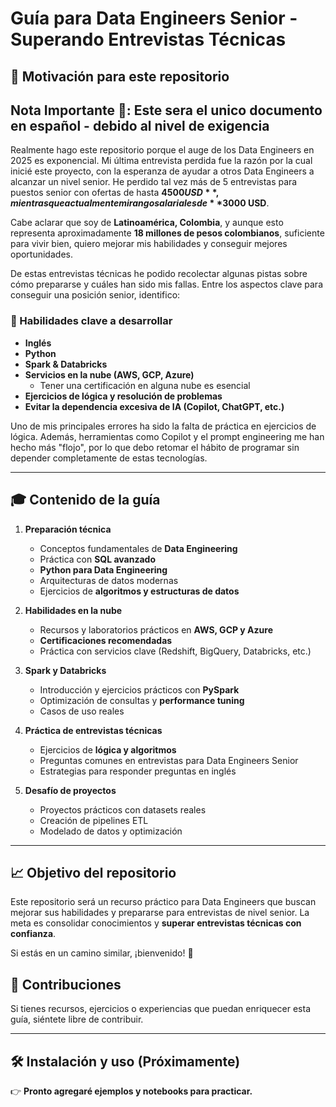# Guía para Data Engineers Senior - Superando Entrevistas Técnicas

## 🚀 Motivación para este repositorio 

## Nota Importante 📢: Este sera el unico documento en español - debido al nivel de exigencia

Realmente hago este repositorio porque el auge de los Data Engineers en 2025 es exponencial. Mi última entrevista perdida fue la razón por la cual inicié este proyecto, con la esperanza de ayudar a otros Data Engineers a alcanzar un nivel senior. He perdido tal vez más de 5 entrevistas para puestos senior con ofertas de hasta **$4500 USD**, mientras que actualmente mi rango salarial es de **$3000 USD**. 

Cabe aclarar que soy de **Latinoamérica, Colombia**, y aunque esto representa aproximadamente **18 millones de pesos colombianos**, suficiente para vivir bien, quiero mejorar mis habilidades y conseguir mejores oportunidades. 

De estas entrevistas técnicas he podido recolectar algunas pistas sobre cómo prepararse y cuáles han sido mis fallas. Entre los aspectos clave para conseguir una posición senior, identifico:

### 🔎 Habilidades clave a desarrollar
- **Inglés** 
- **Python**
- **Spark & Databricks**
- **Servicios en la nube (AWS, GCP, Azure)** 
  - Tener una certificación en alguna nube es esencial
- **Ejercicios de lógica y resolución de problemas**
- **Evitar la dependencia excesiva de IA (Copilot, ChatGPT, etc.)**

Uno de mis principales errores ha sido la falta de práctica en ejercicios de lógica. Además, herramientas como Copilot y el prompt engineering me han hecho más "flojo", por lo que debo retomar el hábito de programar sin depender completamente de estas tecnologías. 

---

## 🎓 Contenido de la guía

1. **Preparación técnica**
   - Conceptos fundamentales de **Data Engineering**
   - Práctica con **SQL avanzado**
   - **Python para Data Engineering**
   - Arquitecturas de datos modernas
   - Ejercicios de **algoritmos y estructuras de datos**

2. **Habilidades en la nube**
   - Recursos y laboratorios prácticos en **AWS, GCP y Azure**
   - **Certificaciones recomendadas**
   - Práctica con servicios clave (Redshift, BigQuery, Databricks, etc.)

3. **Spark y Databricks**
   - Introducción y ejercicios prácticos con **PySpark**
   - Optimización de consultas y **performance tuning**
   - Casos de uso reales

4. **Práctica de entrevistas técnicas**
   - Ejercicios de **lógica y algoritmos**
   - Preguntas comunes en entrevistas para Data Engineers Senior
   - Estrategias para responder preguntas en inglés

5. **Desafío de proyectos**
   - Proyectos prácticos con datasets reales
   - Creación de pipelines ETL
   - Modelado de datos y optimización

---

## 📈 Objetivo del repositorio

Este repositorio será un recurso práctico para Data Engineers que buscan mejorar sus habilidades y prepararse para entrevistas de nivel senior. La meta es consolidar conocimientos y **superar entrevistas técnicas con confianza**.

Si estás en un camino similar, ¡bienvenido! 🎉 

## 🌟 Contribuciones

Si tienes recursos, ejercicios o experiencias que puedan enriquecer esta guía, siéntete libre de contribuir.

---

## 🛠️ Instalación y uso (Próximamente)

👉 **Pronto agregaré ejemplos y notebooks para practicar.**


